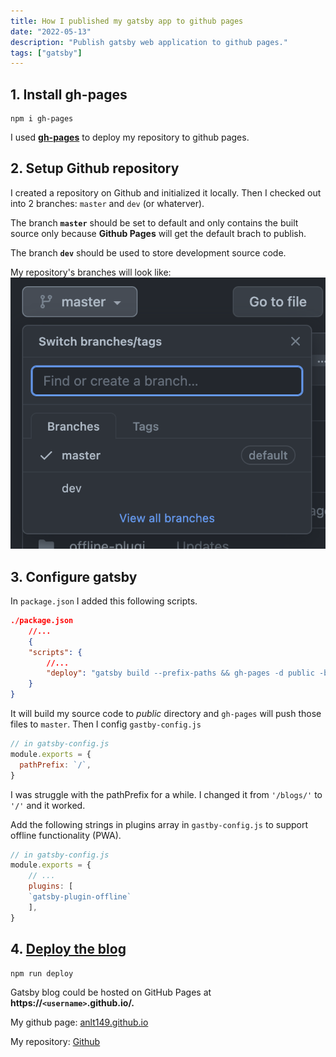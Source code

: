 ```yaml
---
title: How I published my gatsby app to github pages
date: "2022-05-13"
description: "Publish gatsby web application to github pages."
tags: ["gatsby"]
---
```


## 1. Install gh-pages

```shell
npm i gh-pages
```

I used **[gh-pages](https://www.npmjs.com/package/gh-pages)** to deploy my repository to github pages.

## 2. Setup Github repository

I created a repository on Github and initialized it locally. Then I checked out into 2 branches: `master` and `dev` (or whaterver).

The branch **`master`** should be set to default and only contains the built source only because **Github Pages** will get the default brach to publish.

The branch **`dev`** should be used to store development source code.

My repository's branches will look like:
![branches](./branches.png)

## 3. Configure gatsby

In `package.json` I added this following scripts.

```json
./package.json
    //...
    {
    "scripts": {
        //...
        "deploy": "gatsby build --prefix-paths && gh-pages -d public -b master",
    }
}
```

It will build my source code to *public* directory and `gh-pages` will push those files to `master`. Then I config `gastby-config.js`

```js
// in gatsby-config.js
module.exports = {
  pathPrefix: `/`,
}
```

I was struggle with the pathPrefix for a while. I changed it from `'/blogs/'` to `'/'` and it worked.

Add the following strings in plugins array in `gastby-config.js` to support offline functionality (PWA).

```js
// in gatsby-config.js
module.exports = {
    // ...
    plugins: [
    `gatsby-plugin-offline`
    ],
}
```

## 4. [Deploy the blog](#deploy)

```shell
npm run deploy
```

Gatsby blog could be hosted on GitHub Pages at **https://`<username>`.github.io/.**

My github page: [anlt149.github.io](https://anlt149.github.io/)

My repository: [Github](https://github.com/anlt149/anlt149.github.io)

